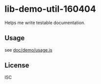 ﻿
lib-demo-util-160404
====================
Helps me write testable documentation.


Usage
-----
see [doc/demo/usage.js](doc/demo/usage.js)


License
-------
ISC
